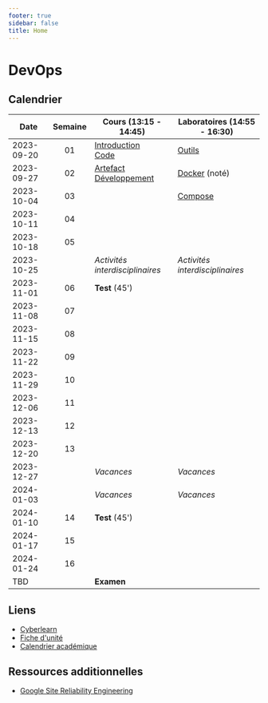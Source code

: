 ```yaml
---
footer: true
sidebar: false
title: Home
---
```


# DevOps

## Calendrier

| Date       | Semaine | Cours (13:15 - 14:45)                                            | Laboratoires (14:55 - 16:30)            |
| ---------- | :-----: | ---------------------------------------------------------------- | --------------------------------------- |
| 2023-09-20 |   01    | [Introduction](./lessons/introduction)<br>[Code](./lessons/code) | [Outils](./labs/tools)                  |
| 2023-09-27 |   02    | [Artefact](./lessons/artefact)<br>[Développement](./lessons/dev) | [Docker](./labs/docker) (noté)          |
| 2023-10-04 |   03    |                                                                  | [Compose](./labs/compose) |
| 2023-10-11 |   04    |                                                                  |                                         |
| 2023-10-18 |   05    |                                                                  |                                         |
| 2023-10-25 |         | _Activités interdisciplinaires_                                  | _Activités interdisciplinaires_         |
| 2023-11-01 |   06    | **Test** (45')                                                   |                                         |
| 2023-11-08 |   07    |                                                                  |                                         |
| 2023-11-15 |   08    |                                                                  |                                         |
| 2023-11-22 |   09    |                                                                  |                                         |
| 2023-11-29 |   10    |                                                                  |                                         |
| 2023-12-06 |   11    |                                                                  |                                         |
| 2023-12-13 |   12    |                                                                  |                                         |
| 2023-12-20 |   13    |                                                                  |                                         |
| 2023-12-27 |         | _Vacances_                                                       | _Vacances_                              |
| 2024-01-03 |         | _Vacances_                                                       | _Vacances_                              |
| 2024-01-10 |   14    | **Test** (45')                                                   |                                         |
| 2024-01-17 |   15    |                                                                  |                                         |
| 2024-01-24 |   16    |                                                                  |                                         |
| TBD        |         | **Examen**                                                       |                                         |

## Liens

- [Cyberlearn](https://cyberlearn.hes-so.ch/course/view.php?id=9480)
- [Fiche d'unité](https://gaps.heig-vd.ch/public/fiches/uv/uv.php?id=7181&plan=792)
- [Calendrier académique](https://heig-vd.ch/formation/bachelor/calendrier-academique/)

## Ressources additionnelles

- [Google Site Reliability Engineering](https://sre.google/)

<script setup>
import { onMounted, nextTick } from 'vue'

const date = new Date()
const day = date.getDay()
const currentDate = new Date(date.setDate(date.getDate() - day + (day === 0 ? -4 : 3)))
const dateText = currentDate.toISOString().split('T')[0]
const weekend = day === 0 || day === 6

onMounted(() => {
    Array.from(document.querySelectorAll("td"))
        .filter(a => a.textContent === dateText)
        .forEach(element => {
            const parent = element.parentElement
            parent.classList.add("current", weekend ? "weekend" : "week")
            nextTick(() => parent.scrollIntoView({ behavior: 'smooth' }))
        })
})
</script>
